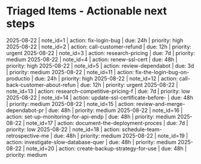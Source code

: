 # Triaged Items - Actionable next steps

2025-08-22 | note_id=1 | action: fix-login-bug | due: 24h | priority: high
2025-08-22 | note_id=2 | action: call-customer-refund | due: 12h | priority: urgent
2025-08-22 | note_id=3 | action: research-pricing | due: 7d | priority: medium
2025-08-22 | note_id=4 | action: renew-ssl-cert | due: 48h | priority: high
2025-08-22 | note_id=5 | action: review-dependabot | due: 3d | priority: medium
2025-08-22 | note_id=11 | action: fix-the-login-bug-on-productio | due: 24h | priority: high
2025-08-22 | note_id=12 | action: call-back-customer-about-refun | due: 12h | priority: urgent
2025-08-22 | note_id=13 | action: research-competitive-pricing-f | due: 7d | priority: low
2025-08-22 | note_id=14 | action: update-ssl-certificate-before- | due: 48h | priority: medium
2025-08-22 | note_id=15 | action: review-and-merge-dependabot-pr | due: 48h | priority: medium
2025-08-22 | note_id=16 | action: set-up-monitoring-for-api-endp | due: 48h | priority: medium
2025-08-22 | note_id=17 | action: document-the-deployment-proces | due: 7d | priority: low
2025-08-22 | note_id=18 | action: schedule-team-retrospective-me | due: 48h | priority: medium
2025-08-22 | note_id=19 | action: investigate-slow-database-quer | due: 48h | priority: medium
2025-08-22 | note_id=20 | action: create-backup-strategy-for-use | due: 48h | priority: medium
